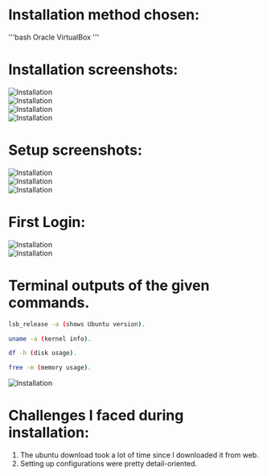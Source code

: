 # Installation method chosen:

'''bash
Oracle VirtualBox
'''  

# Installation screenshots:  


![Installation](Ass_img/1.png)  
![Installation](Ass_img/2.png)  
![Installation](Ass_img/3.png)   
![Installation](Ass_img/9.png)  

# Setup screenshots:  
![Installation](Ass_img/11.png)  
![Installation](Ass_img/12.png)  
![Installation](Ass_img/13.png)  

# First Login:
![Installation](Ass_img/6.png)  
![Installation](Ass_img/7.png)   


# Terminal outputs of the given commands.
```bash
lsb_release -a (shows Ubuntu version).  

uname -a (kernel info).  

df -h (disk usage).  

free -m (memory usage).

```
![Installation](Ass_img/8.png)   

# Challenges I faced during installation:
1. The ubuntu download took a lot of time since I downloaded it from web.
2. Setting up configurations were pretty detail-oriented.
